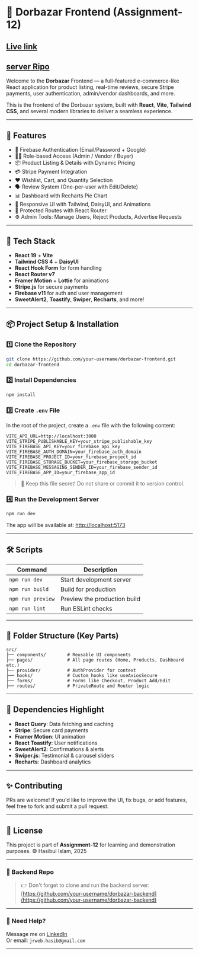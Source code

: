 
# 🛒 Dorbazar Frontend (Assignment-12)

## [Live link](https://dor-bazar.web.app/)
## [server Ripo](https://github.com/Programming-Hero-Web-Course4/b11a12-server-side-web-hasib)

Welcome to the **Dorbazar** Frontend — a full-featured e-commerce-like React application for product listing, real-time reviews, secure Stripe payments, user authentication, admin/vendor dashboards, and more.

This is the frontend of the Dorbazar system, built with **React**, **Vite**, **Tailwind CSS**, and several modern libraries to deliver a seamless experience.

---

## 🚀 Features

- 🔐 Firebase Authentication (Email/Password + Google)
- 🧑‍💼 Role-based Access (Admin / Vendor / Buyer)
- 📦 Product Listing & Details with Dynamic Pricing
- 💳 Stripe Payment Integration
- ❤️ Wishlist, Cart, and Quantity Selection
- 🗣 Review System (One-per-user with Edit/Delete)
- 📊 Dashboard with Recharts Pie Chart
- 🎨 Responsive UI with Tailwind, DaisyUI, and Animations
- 🧭 Protected Routes with React Router
- ⚙️ Admin Tools: Manage Users, Reject Products, Advertise Requests

---

## 🧰 Tech Stack

- **React 19** + **Vite**
- **Tailwind CSS 4** + **DaisyUI**
- **React Hook Form** for form handling
- **React Router v7**
- **Framer Motion** + **Lottie** for animations
- **Stripe.js** for secure payments
- **Firebase v11** for auth and user management
- **SweetAlert2**, **Toastify**, **Swiper**, **Recharts**, and more!

---

## 📦 Project Setup & Installation

### 1️⃣ Clone the Repository

```bash
git clone https://github.com/your-username/dorbazar-frontend.git
cd dorbazar-frontend
```

### 2️⃣ Install Dependencies

```bash
npm install
```

### 3️⃣ Create `.env` File

In the root of the project, create a `.env` file with the following content:

```env
VITE_API_URL=http://localhost:3000
VITE_STRIPE_PUBLISHABLE_KEY=your_stripe_publishable_key
VITE_FIREBASE_API_KEY=your_firebase_api_key
VITE_FIREBASE_AUTH_DOMAIN=your_firebase_auth_domain
VITE_FIREBASE_PROJECT_ID=your_firebase_project_id
VITE_FIREBASE_STORAGE_BUCKET=your_firebase_storage_bucket
VITE_FIREBASE_MESSAGING_SENDER_ID=your_firebase_sender_id
VITE_FIREBASE_APP_ID=your_firebase_app_id
```

> 🔐 Keep this file secret! Do not share or commit it to version control.

### 4️⃣ Run the Development Server

```bash
npm run dev
```

The app will be available at: [http://localhost:5173](http://localhost:5173)

---

## 🛠 Scripts

| Command        | Description                     |
|----------------|---------------------------------|
| `npm run dev`  | Start development server        |
| `npm run build`| Build for production            |
| `npm run preview` | Preview the production build |
| `npm run lint` | Run ESLint checks               |

---

## 📁 Folder Structure (Key Parts)

```
src/
├── components/        # Reusable UI components
├── pages/             # All page routes (Home, Products, Dashboard etc.)
├── provider/          # AuthProvider for context
├── hooks/             # Custom hooks like useAxiosSecure
├── forms/             # Forms like Checkout, Product Add/Edit
├── routes/            # PrivateRoute and Router logic
```

---

## 🧪 Dependencies Highlight

- **React Query**: Data fetching and caching
- **Stripe**: Secure card payments
- **Framer Motion**: UI animation
- **React Toastify**: User notifications
- **SweetAlert2**: Confirmations & alerts
- **Swiper.js**: Testimonial & carousel sliders
- **Recharts**: Dashboard analytics

---

## ✨ Contributing

PRs are welcome! If you'd like to improve the UI, fix bugs, or add features, feel free to fork and submit a pull request.

---

## 📄 License

This project is part of **Assignment-12** for learning and demonstration purposes. © Hasibul Islam, 2025

---

### 🔗 Backend Repo

> 👉 Don't forget to clone and run the backend server:  
> [https://github.com/your-username/dorbazar-backend](https://github.com/your-username/dorbazar-backend)

---

### 💬 Need Help?

Message me on [LinkedIn](https://www.linkedin.com/in/-hasibul-islam-/)  
Or email: `jrweb.hasib@gmail.com`

---
